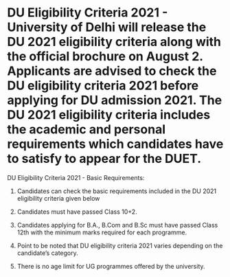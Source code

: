 # DU Eligibility Criteria 2021 - University of Delhi will release the DU 2021 eligibility criteria along with the official brochure on August 2. Applicants are advised to check the DU eligibility criteria 2021 before applying for DU admission 2021. The DU 2021 eligibility criteria includes the academic and personal requirements which candidates have to satisfy to appear for the DUET.

DU Eligibility Criteria 2021 - Basic Requirements:

1. Candidates can check the basic requirements included in the DU 2021 eligibility criteria given below

2. Candidates must have passed Class 10+2.

3. Candidates applying for B.A., B.Com and B.Sc must have passed Class 12th with the minimum marks required for each programme.

4. Point to be noted that DU eligibility criteria 2021 varies depending on the candidate’s category.

5. There is no age limit for UG programmes offered by the university.
